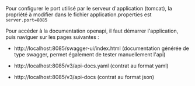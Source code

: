 Pour configurer le port utilisé par le serveur d'application (tomcat), la propriété à modifier dans le fichier
application.properties est
`server.port=8085`

Pour accéder à la documentation openapi, il faut démarrer l'application, puis naviguer sur les pages suivantes :

- http://localhost:8085/swagger-ui/index.html (documentation générée de type swagger, permet également de tester
  manuellement l'api)

- http://localhost:8085/v3/api-docs.yaml (contrat au format yaml)
- http://localhost:8085/v3/api-docs (contrat au format json)